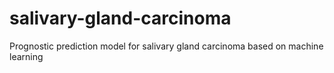 # salivary-gland-carcinoma
Prognostic prediction model for salivary gland carcinoma based on machine learning
